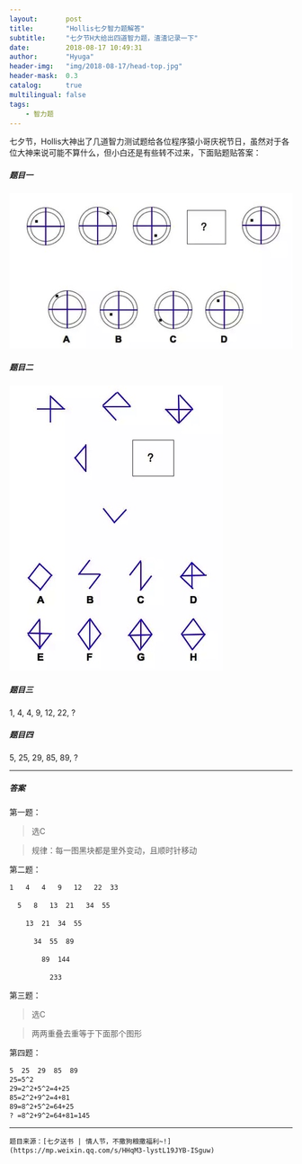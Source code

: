 ```yaml
---
layout:       post
title:        "Hollis七夕智力题解答"
subtitle:     "七夕节H大给出四道智力题，渣渣记录一下"
date:         2018-08-17 10:49:31
author:       "Hyuga"
header-img:   "img/2018-08-17/head-top.jpg"
header-mask:  0.3
catalog:      true
multilingual: false
tags:
    - 智力题
---
```


七夕节，Hollis大神出了几道智力测试题给各位程序猿小哥庆祝节日，虽然对于各位大神来说可能不算什么，但小白还是有些转不过来，下面贴题贴答案：

##### 题目一

![](/img/2018-08-17/zhiliti-1.png)

##### 题目二

![](/img/2018-08-17/zhiliti-2.png)

##### 题目三

1, 4, 4, 9, 12, 22, ?

##### 题目四

5, 25, 29, 85, 89, ?

---

##### **答案**

第一题：

> 选C

> 规律：每一图黑块都是里外变动，且顺时针移动

第二题：
```
1   4   4   9   12   22  33

  5   8   13  21   34  55

    13  21  34  55

      34  55  89

        89  144

          233
```

第三题：

> 选C

> 两两重叠去重等于下面那个图形

第四题：

```
5  25  29  85  89
25=5^2
29=2^2+5^2=4+25
85=2^2+9^2=4+81
89=8^2+5^2=64+25
? =8^2+9^2=64+81=145
```

---
    题目来源：[七夕送书 | 情人节，不撒狗粮撒福利~!](https://mp.weixin.qq.com/s/HHqM3-lystL19JYB-ISguw)